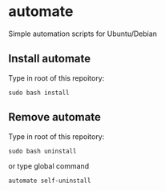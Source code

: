 # automate
Simple automation scripts for Ubuntu/Debian

## Install automate

Type in root of this repoitory:

```
sudo bash install
```

## Remove automate

Type in root of this repoitory:

```
sudo bash uninstall
```
or type global command

```
automate self-uninstall
```

